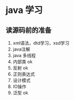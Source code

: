# java 学习
## 读源码前的准备
1. xml语法，dtd学习，xsd学习
2. java注解
3. java 多线程
4. 内部类  ok
5. 反射    ok
6. 正则表达式
7. 设计模式
8. IO操作
9. 泛型  ok


